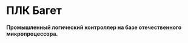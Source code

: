 # <span style="color:black">ПЛК Багет</span>
<!-- <mark>ПЛК Багет</mark> —  -->
**Промышленный логический контроллер на базе отечественного микропроцессора.**
<!-- ![Image title](assets/plc1_domen.png) -->